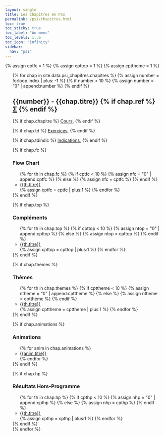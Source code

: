 ```yaml
---
layout: single
title: Les Chapitres en PSI
permalink: /psi/chapitres.html
toc: true
toc_sticky: true
toc_label: "Au menu"
toc_levels: 1..6
toc_icon: "infinity"
sidebar:
  nav: "psi"
---
```


{% assign cptfc = 1 %}
{% assign cpttop = 1 %}
{% assign cpttheme = 1 %}

<ul start="0" style="list-style-type:none">
{% for chap in site.data.psi_chapitres.chapitres %}
{% assign number = forloop.index | plus: -1 %}
{% if number < 10 %}
{% assign number = "0" | append:number %}
{% endif %}
<li>
<h2 class="mycss" id="chap_{{number}}">{{number}} - {{chap.titre}}
{% if chap.ref %}
<a href="./psi_doc/ref/{{chap.ref}}" class="ref">&Sigma;</a>
{% endif %}</h2>
{% if chap.chapitre %}
<a href="./psi_doc/chap_e{{number}}.pdf">Cours</a>,
{% endif %}


{% if chap.td %}
<a href="./psi_doc/exos_e{{number}}.pdf">Exercices</a>,
{% endif %}


{% if chap.tdindic %}
<a href="./psi_doc/exos_i{{number}}.pdf">Indications</a>,
{% endif %}

{% if chap.fc %}
<h3>Flow Chart</h3> <ul>
{% for th in chap.fc %}
{% if cptfc < 10 %}
{% assign nfc = "0" | append:cptfc %}
{% else %}
{% assign nfc = cptfc %}
{% endif %}
<li>
<a href="./psi_doc/fc{{nfc}}.pdf">{{th.titre}}</a>
</li>
{% assign cptfc = cptfc | plus:1 %}
{% endfor %}
</ul>
{% endif %}


{% if chap.top %}
<h3>Compléments</h3> <ul>
{% for th in chap.top %}
{% if cpttop < 10 %}
{% assign ntop = "0" | append:cpttop %}
{% else %}
{% assign ntop = cpttop %}
{% endif %}
<li>
<a href="./psi_doc/top_e{{ntop}}.pdf">{{th.titre}}</a>
</li>
{% assign cpttop = cpttop | plus:1 %}
{% endfor %}
</ul>
{% endif %}


{% if chap.themes %}
<h3>Thèmes</h3> <ul>
{% for th in chap.themes %}
{% if cpttheme < 10 %}
{% assign ntheme = "0" | append:cpttheme %}
{% else %}
{% assign ntheme = cpttheme %}
{% endif %}
<li>
<a href="./psi_doc/themes_e{{ntheme}}.pdf">{{th.titre}}</a>
</li>
{% assign cpttheme = cpttheme | plus:1 %}
{% endfor %}
</ul>
{% endif %}

{% if chap.animations %}
<h3>Animations</h3>
<ul>
{% for anim in chap.animations %}
<li>
<a href="./psi_doc/animations{{anim.url}}" target="_blank">{{anim.titre}}</a>
</li>
{% endfor %}
</ul>
{% endif %}

{% if chap.hp %}
<h3>Résultats Hors-Programme</h3> <ul>
{% for th in chap.hp %}
{% if cpthp < 10 %}
{% assign nhp = "0" | append:cpthp %}
{% else %}
{% assign nhp = cpthp %}
{% endif %}
<li>
<a href="./psi_doc/hp_e{{nhp}}.pdf">{{th.titre}}</a>
</li>
{% assign cpthp = cpthp | plus:1 %}
{% endfor %}
</ul>
{% endif %}


</li>
{% endfor %}
</ul>

